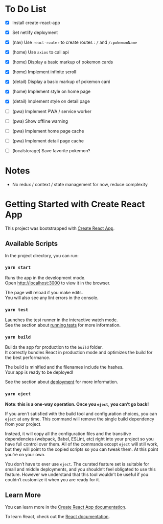 # To Do List
 - [x] Install create-react-app
 - [x] Set netlify deployment
 - [x] (nav) Use `react-router` to create routes : `/` and `/:pokemonName`
 - [x] (home) Use `axios` to call api
 - [x] (home) Display a basic markup of pokemon cards
 - [x] (home) Implement infinite scroll
 - [x] (detail) Display a basic markup of pokemon card
 - [x] (home) Implement style on home page
 - [x] (detail) Implement style on detail page
 - [ ] (pwa) Implement PWA / service worker
 - [ ] (pwa) Show offline warning
 - [ ] (pwa) Implement home page cache
 - [ ] (pwa) Implement detail page cache
 - [ ] (localstorage) Save favorite pokemon?


# Notes
 - No redux / context / state management for now, reduce complexity
 
# Getting Started with Create React App

This project was bootstrapped with [Create React App](https://github.com/facebook/create-react-app).

## Available Scripts

In the project directory, you can run:

### `yarn start`

Runs the app in the development mode.\
Open [http://localhost:3000](http://localhost:3000) to view it in the browser.

The page will reload if you make edits.\
You will also see any lint errors in the console.

### `yarn test`

Launches the test runner in the interactive watch mode.\
See the section about [running tests](https://facebook.github.io/create-react-app/docs/running-tests) for more information.

### `yarn build`

Builds the app for production to the `build` folder.\
It correctly bundles React in production mode and optimizes the build for the best performance.

The build is minified and the filenames include the hashes.\
Your app is ready to be deployed!

See the section about [deployment](https://facebook.github.io/create-react-app/docs/deployment) for more information.

### `yarn eject`

**Note: this is a one-way operation. Once you `eject`, you can’t go back!**

If you aren’t satisfied with the build tool and configuration choices, you can `eject` at any time. This command will remove the single build dependency from your project.

Instead, it will copy all the configuration files and the transitive dependencies (webpack, Babel, ESLint, etc) right into your project so you have full control over them. All of the commands except `eject` will still work, but they will point to the copied scripts so you can tweak them. At this point you’re on your own.

You don’t have to ever use `eject`. The curated feature set is suitable for small and middle deployments, and you shouldn’t feel obligated to use this feature. However we understand that this tool wouldn’t be useful if you couldn’t customize it when you are ready for it.

## Learn More

You can learn more in the [Create React App documentation](https://facebook.github.io/create-react-app/docs/getting-started).

To learn React, check out the [React documentation](https://reactjs.org/).
